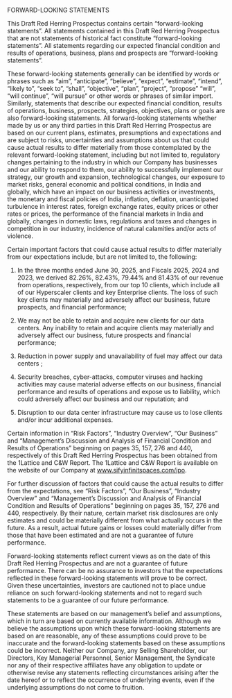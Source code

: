 FORWARD-LOOKING STATEMENTS

This Draft Red Herring Prospectus contains certain “forward-looking statements”. All statements contained in this Draft Red Herring Prospectus that are not statements of historical fact constitute “forward-looking statements”. All statements regarding our expected financial condition and results of operations, business, plans and prospects are “forward-looking statements”.

These forward-looking statements generally can be identified by words or phrases such as “aim”, “anticipate”, “believe”, “expect”, “estimate”, “intend”, “likely to”, “seek to”, “shall”, “objective”, “plan”, “project”, “propose” “will”, “will continue”, “will pursue” or other words or phrases of similar import. Similarly, statements that describe our expected financial condition, results of operations, business, prospects, strategies, objectives, plans or goals are also forward-looking statements. All forward-looking statements whether made by us or any third parties in this Draft Red Herring Prospectus are based on our current plans, estimates, presumptions and expectations and are subject to risks, uncertainties and assumptions about us that could cause actual results to differ materially from those contemplated by the relevant forward-looking statement, including but not limited to, regulatory changes pertaining to the industry in which our Company has businesses and our ability to respond to them, our ability to successfully implement our strategy, our growth and expansion, technological changes, our exposure to market risks, general economic and political conditions, in India and globally, which have an impact on our business activities or investments, the monetary and fiscal policies of India, inflation, deflation, unanticipated turbulence in interest rates, foreign exchange rates, equity prices or other rates or prices, the performance of the financial markets in India and globally, changes in domestic laws, regulations and taxes and changes in competition in our industry, incidence of natural calamities and/or acts of violence.

Certain important factors that could cause actual results to differ materially from our expectations include, but are not limited to, the following:

1. In the three months ended June 30, 2025, and Fiscals 2025, 2024 and 2023, we derived 82.26%, 82.43%, 79.44% and 81.43% of our revenue from operations, respectively, from our top 10 clients, which include all of our Hyperscaler clients and key Enterprise clients. The loss of such key clients may materially and adversely affect our business, future prospects, and financial performance;

2. We may not be able to retain and acquire new clients for our data centers. Any inability to retain and acquire clients may materially and adversely affect our business, future prospects and financial performance;

3. Reduction in power supply and unavailability of fuel may affect our data centers ;

4. Security breaches, cyber-attacks, computer viruses and hacking activities may cause material adverse effects on our business, financial performance and results of operations and expose us to liability, which could adversely affect our business and our reputation; and

5. Disruption to our data center infrastructure may cause us to lose clients and/or incur additional expenses.

Certain information in “Risk Factors”, “Industry Overview”, “Our Business” and “Management’s Discussion and Analysis of Financial Condition and Results of Operations” beginning on pages 35, 157, 276 and 440, respectively of this Draft Red Herring Prospectus has been obtained from the 1Lattice and C&W Report. The 1Lattice and C&W Report is available on the website of our Company at www.sifyinfinitspaces.com/ipo.

For further discussion of factors that could cause the actual results to differ from the expectations, see “Risk Factors”, “Our Business”, “Industry Overview” and “Management’s Discussion and Analysis of Financial Condition and Results of Operations” beginning on pages 35, 157, 276 and 440, respectively. By their nature, certain market risk disclosures are only estimates and could be materially different from what actually occurs in the future. As a result, actual future gains or losses could materially differ from those that have been estimated and are not a guarantee of future performance.

Forward-looking statements reflect current views as on the date of this Draft Red Herring Prospectus and are not a guarantee of future performance. There can be no assurance to investors that the expectations reflected in these forward-looking statements will prove to be correct. Given these uncertainties, investors are cautioned not to place undue reliance on such forward-looking statements and not to regard such statements to be a guarantee of our future performance.

These statements are based on our management’s belief and assumptions, which in turn are based on currently available information. Although we believe the assumptions upon which these forward-looking statements are based on are reasonable, any of these assumptions could prove to be inaccurate and the forward-looking statements based on these assumptions could be incorrect. Neither our Company, any Selling Shareholder, our Directors, Key Managerial Personnel, Senior Management, the Syndicate nor any of their respective affiliates have any obligation to update or otherwise revise any statements reflecting circumstances arising after the date hereof or to reflect the occurrence of underlying events, even if the underlying assumptions do not come to fruition.